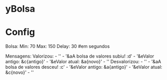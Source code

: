 # yBolsa

# Config
Bolsa:
   Min: 70
   Max: 150
   Delay: 30 #em segundos
   
Mensagens:
   Valorizou:
    - ''
    - '&aA bolsa de valores subiu! :d'
    - '&eValor antigo: &c{antigo}'
    - '&eValor atual: &a{novo}'
    - ''
   Desvalorizou:
    - ''
    - '&aA bolsa de valores desceu! :c'
    - '&eValor antigo: &a{antigo}'
    - '&eValor atual: &c{novo}'
    - ''
